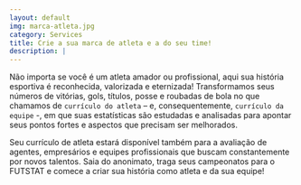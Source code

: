 ```yaml
---
layout: default
img: marca-atleta.jpg
category: Services
title: Crie a sua marca de atleta e a do seu time!
description: |
---
```

Não importa se você é um atleta amador ou profissional, aqui sua história esportiva é reconhecida, valorizada e eternizada!
Transformamos seus números de vitórias, gols, títulos, posse e roubadas de bola no que chamamos de `currículo do atleta` – e, consequentemente, `currículo da equipe` -, em que suas estatísticas são estudadas e analisadas para apontar seus pontos fortes e aspectos que precisam ser melhorados.

Seu currículo de atleta estará disponível também para a avaliação de agentes, empresários e equipes profissionais que buscam constantemente por novos talentos.
Saia do anonimato, traga seus campeonatos para o FUTSTAT e comece a criar sua história como atleta e da sua equipe!